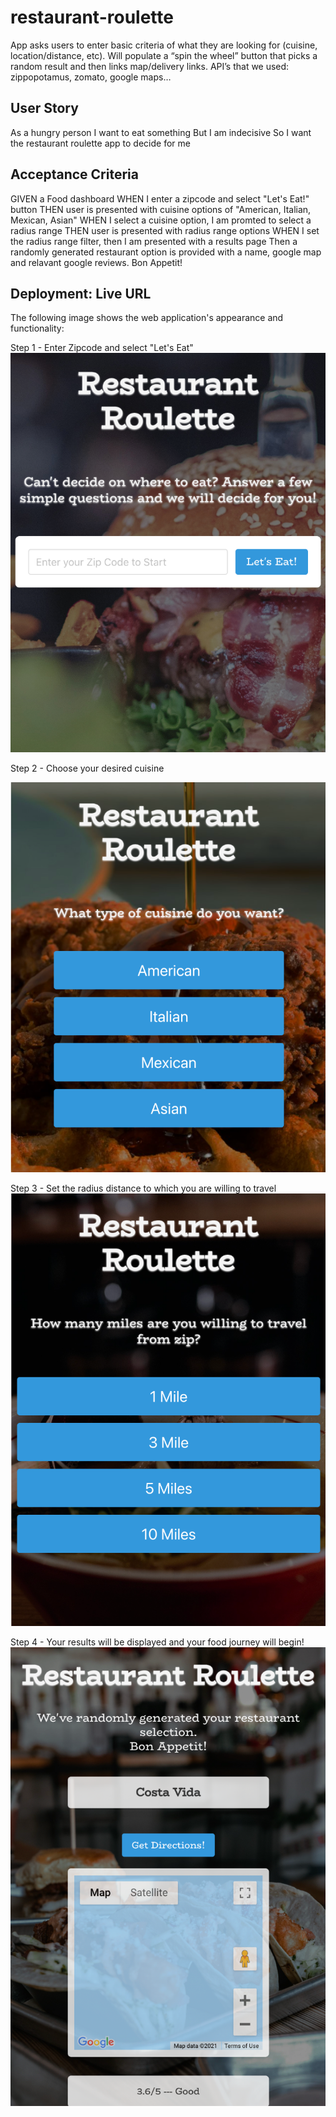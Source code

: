 # restaurant-roulette
App asks users to enter basic criteria of what they are looking for (cuisine, location/distance, etc).  Will populate a “spin the wheel” button that picks a random result and then links map/delivery links.  API’s that we used: zippopotamus, zomato, google maps…

## User Story


As a hungry person
I want to eat something
But I am indecisive
So I want the restaurant roulette app to decide for me


## Acceptance Criteria


GIVEN a Food dashboard 
WHEN I enter a zipcode and select "Let's Eat!" button
THEN user is presented with cuisine options of "American, Italian, Mexican, Asian"
WHEN I select a cuisine option, I am promted to select a radius range
THEN user is presented with radius range options
WHEN I set the radius range filter, then I am presented with a results page
Then a randomly generated restaurant option is provided with a name, google map and relavant google reviews.
Bon Appetit!

## Deployment: Live URL

The following image shows the web application's appearance and functionality:

Step 1 - Enter Zipcode and select "Let's Eat"
![restaurant roulette demo](./css/Demo1.png)

Step 2 - Choose your desired cuisine

![restaurant roulette demo](./css/Demo2.png)

Step 3 - Set the radius distance to which you are willing to travel
![restaurant roulette demo](./css/Demo3.png)

Step 4 - Your results will be displayed and your food journey will begin!
![restaurant roulette demo](./css/Demo4.png)


